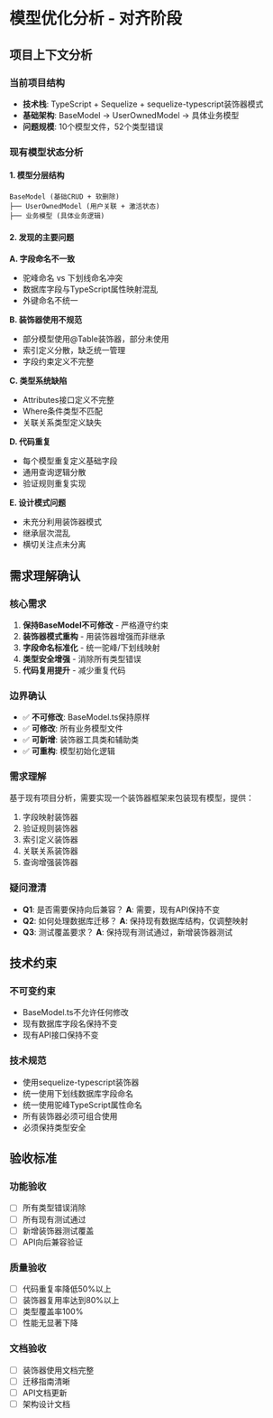 # 模型优化分析 - 对齐阶段

## 项目上下文分析

### 当前项目结构
- **技术栈**: TypeScript + Sequelize + sequelize-typescript装饰器模式
- **基础架构**: BaseModel → UserOwnedModel → 具体业务模型
- **问题规模**: 10个模型文件，52个类型错误

### 现有模型状态分析

#### 1. 模型分层结构
```
BaseModel (基础CRUD + 软删除)
├── UserOwnedModel (用户关联 + 激活状态)
├── 业务模型 (具体业务逻辑)
```

#### 2. 发现的主要问题

**A. 字段命名不一致**
- 驼峰命名 vs 下划线命名冲突
- 数据库字段与TypeScript属性映射混乱
- 外键命名不统一

**B. 装饰器使用不规范**
- 部分模型使用@Table装饰器，部分未使用
- 索引定义分散，缺乏统一管理
- 字段约束定义不完整

**C. 类型系统缺陷**
- Attributes接口定义不完整
- Where条件类型不匹配
- 关联关系类型定义缺失

**D. 代码重复**
- 每个模型重复定义基础字段
- 通用查询逻辑分散
- 验证规则重复实现

**E. 设计模式问题**
- 未充分利用装饰器模式
- 继承层次混乱
- 横切关注点未分离

## 需求理解确认

### 核心需求
1. **保持BaseModel不可修改** - 严格遵守约束
2. **装饰器模式重构** - 用装饰器增强而非继承
3. **字段命名标准化** - 统一驼峰/下划线映射
4. **类型安全增强** - 消除所有类型错误
5. **代码复用提升** - 减少重复代码

### 边界确认
- ✅ **不可修改**: BaseModel.ts保持原样
- ✅ **可修改**: 所有业务模型文件
- ✅ **可新增**: 装饰器工具类和辅助类
- ✅ **可重构**: 模型初始化逻辑

### 需求理解
基于现有项目分析，需要实现一个装饰器框架来包装现有模型，提供：
1. 字段映射装饰器
2. 验证规则装饰器
3. 索引定义装饰器
4. 关联关系装饰器
5. 查询增强装饰器

### 疑问澄清
- **Q1**: 是否需要保持向后兼容？
  **A**: 需要，现有API保持不变
- **Q2**: 如何处理数据库迁移？
  **A**: 保持现有数据库结构，仅调整映射
- **Q3**: 测试覆盖要求？
  **A**: 保持现有测试通过，新增装饰器测试

## 技术约束

### 不可变约束
- BaseModel.ts不允许任何修改
- 现有数据库字段名保持不变
- 现有API接口保持不变

### 技术规范
- 使用sequelize-typescript装饰器
- 统一使用下划线数据库字段命名
- 统一使用驼峰TypeScript属性命名
- 所有装饰器必须可组合使用
- 必须保持类型安全

## 验收标准

### 功能验收
- [ ] 所有类型错误消除
- [ ] 所有现有测试通过
- [ ] 新增装饰器测试覆盖
- [ ] API向后兼容验证

### 质量验收
- [ ] 代码重复率降低50%以上
- [ ] 装饰器复用率达到80%以上
- [ ] 类型覆盖率100%
- [ ] 性能无显著下降

### 文档验收
- [ ] 装饰器使用文档完整
- [ ] 迁移指南清晰
- [ ] API文档更新
- [ ] 架构设计文档